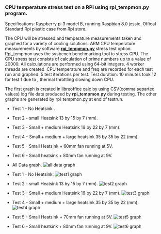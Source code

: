 ### CPU temperature stress test on a RPi using **rpi_tempmon.py** program.


Specifications: Raspberry pi 3 model B, running Raspbian 8.0 jessie.
Offical Standard Rpi plastic case from Rpi store.

The CPU will be stressed and temperature measurements taken and graphed for
a variety of cooling solutions.
ARM CPU temperature measurements by software **[rpi_tempmon.py](https://github.com/gavinlyonsrepo/raspberrypi_tempmon)** stress test  option.
Rpi_tempmon uses the sysbench benchmarking tool to stress CPU.
The CPU stress test consists of calculation of prime numbers up to a value of 20000. 
All calculations are performed using 64-bit integers. 4 worker threads are created.
CPU temperature and freq are recorded for each test run and graphed.
5 test iterations per test. Test duration: 10 minutes took 12 for test 1 due to ,
thermal throttling slowing down CPU.

The first graph is created in libreoffice calc by using CSV(comma separted values) 
log file data produced by **rpi_tempmon.py** during testing.
The other graphs are generated by rpi_tempmon.py at end of testrun.

* Test 1 - No Heatsink .
* Test 2 - small Heatsink 13 by 15 by 7 (mm).
* Test 3 - Small + medium Heatsink 16 by 22 by 7 (mm).
* Test 4 - Small + medium + large heatsink  35 by 35 by 22 (mm).
* Test 5 - Small Heatsink + 60mm fan running at 5V.
* Test 6 - Small heatsink + 80mm fan running at 9V.

* All Data graph.
![all data graph](https://raw.githubusercontent.com/gavinlyonsrepo/raspberrypi_tempmon/master/stresstestdata/alldata.jpg)


* Test 1 - No Heatsink.
![test1 graph](https://raw.githubusercontent.com/gavinlyonsrepo/raspberrypi_tempmon/master/stresstestdata/test1.jpg)

* Test 2 - small Heatsink 13 by 15 by 7 (mm).
![test2 graph](https://raw.githubusercontent.com/gavinlyonsrepo/raspberrypi_tempmon/master/stresstestdata/test2.jpg)

* Test 3 - Small + medium Heatsink 16 by 22 by 7 (mm).
![test3 graph](https://raw.githubusercontent.com/gavinlyonsrepo/raspberrypi_tempmon/master/stresstestdata/test3.jpg)

* Test 4 - Small + medium + large heatsink  35 by 35 by 22 (mm).
![test4 graph](https://raw.githubusercontent.com/gavinlyonsrepo/raspberrypi_tempmon/master/stresstestdata/test4.jpg)

* Test 5 - Small Heatsink + 70mm fan running at 5V.
![test5 graph](https://raw.githubusercontent.com/gavinlyonsrepo/raspberrypi_tempmon/master/stresstestdata/test5.jpg)

* Test 6 - Small heatsink + 80mm fan running at 9V.
![test6 graph](https://raw.githubusercontent.com/gavinlyonsrepo/raspberrypi_tempmon/master/stresstestdata/test6.jpg)

